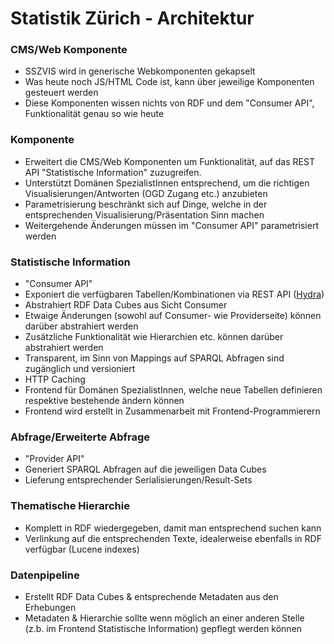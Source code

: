 # Statistik Zürich - Architektur

### CMS/Web Komponente

* SSZVIS wird in generische Webkomponenten gekapselt
* Was heute noch JS/HTML Code ist, kann über jeweilige Komponenten gesteuert werden
* Diese Komponenten wissen nichts von RDF und dem "Consumer API", Funktionalität genau so wie heute

### Komponente

* Erweitert die CMS/Web Komponenten um Funktionalität, auf das REST API "Statistische Information" zuzugreifen.
* Unterstützt Domänen SpezialistInnen entsprechend, um die richtigen Visualisierungen/Antworten (OGD Zugang etc.) anzubieten
* Parametrisierung beschränkt sich auf Dinge, welche in der entsprechenden Visualisierung/Präsentation Sinn machen
* Weitergehende Änderungen müssen im "Consumer API" parametrisiert werden

### Statistische Information

* "Consumer API"
* Exponiert die verfügbaren Tabellen/Kombinationen via REST API ([Hydra](http://www.hydra-cg.com/))
* Abstrahiert RDF Data Cubes aus Sicht Consumer
* Etwaige Änderungen (sowohl auf Consumer- wie Providerseite) können darüber abstrahiert werden
* Zusätzliche Funktionalität wie Hierarchien etc. können darüber abstrahiert werden
* Transparent, im Sinn von Mappings auf SPARQL Abfragen sind zugänglich und versioniert
* HTTP Caching
* Frontend für Domänen SpezialistInnen, welche neue Tabellen definieren respektive bestehende ändern können
* Frontend wird erstellt in Zusammenarbeit mit Frontend-Programmierern

### Abfrage/Erweiterte Abfrage

* "Provider API"
* Generiert SPARQL Abfragen auf die jeweiligen Data Cubes
* Lieferung entsprechender Serialisierungen/Result-Sets


### Thematische Hierarchie

* Komplett in RDF wiedergegeben, damit man entsprechend suchen kann
* Verlinkung auf die entsprechenden Texte, idealerweise ebenfalls in RDF verfügbar (Lucene indexes)

### Datenpipeline

* Erstellt RDF Data Cubes & entsprechende Metadaten aus den Erhebungen
* Metadaten & Hierarchie sollte wenn möglich an einer anderen Stelle (z.b. im Frontend Statistische Information) gepflegt werden können